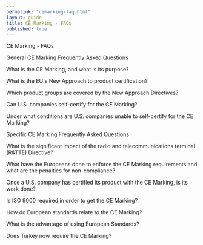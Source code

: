 ```yaml
---
permalink: "cemarking-faq.html"
layout: guide
title: CE Marking - FAQs
published: true
---
```


CE Marking - FAQs

General CE Marking Frequently Asked Questions

What is the CE Marking, and what is its purpose?

What is the EU's New Approach to product certification?

Which product groups are covered by the New Approach Directives?

Can U.S. companies self-certify for the CE Marking?

Under what conditions are U.S. companies unable to self-certify for the CE Marking?

Specific CE Marking Frequently Asked Questions

What is the significant impact of the radio and telecommunications terminal (R&TTE) Directive?

What have the Europeans done to enforce the CE Marking requirements and what are the penalties for non-compliance?

Once a U.S. company has certified its product with the CE Marking, is its work done?

Is ISO 9000 required in order to get the CE Marking?

How do European standards relate to the CE Marking?

What is the advantage of using European Standards?

Does Turkey now require the CE Marking?